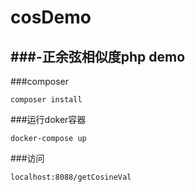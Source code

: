 # cosDemo
###-正余弦相似度php demo
---
###composer
```
composer install
```
###运行doker容器
```
docker-compose up
```
###访问
```
localhost:8088/getCosineVal
```